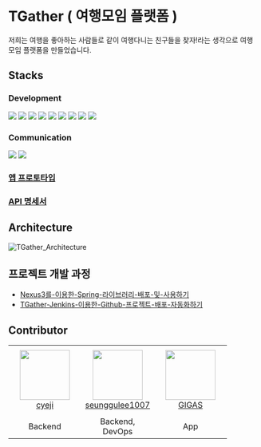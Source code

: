 # TGather ( 여행모임 플랫폼 )

저희는 여행을 좋아하는 사람들로 같이 여행다니는 친구들을 찾자!라는 생각으로 여행 모임 플랫폼을 만들었습니다.


## Stacks
### Development

<div>
<img src="https://img.shields.io/badge/Spring-6DB33F?style=for-the-badge&logo=Spring&logoColor=white">
<img src="https://img.shields.io/badge/JAVA-red?style=for-the-badge&logo=OpenJDK&logoColor=white">
<img src="https://img.shields.io/badge/postgresql-4169E1?style=for-the-badge&logo=postgresql&logoColor=white">
<img src="https://img.shields.io/badge/ApacheKafka-231F20?style=for-the-badge&logo=apachekafka&logoColor=white">
<img src="https://img.shields.io/badge/Jenkins-D24939?style=for-the-badge&logo=jenkins&logoColor=white">
<img src="https://img.shields.io/badge/Grafana-F46800?style=for-the-badge&logo=grafana&logoColor=white">
<img src="https://img.shields.io/badge/RabbitMQ-F46800?style=for-the-badge&logo=rabbitmq&logoColor=white">
<img src="https://img.shields.io/badge/flutter-02569B?style=for-the-badge&logo=flutter&logoColor=white">
<img src="https://img.shields.io/badge/dart-0175C2?style=for-the-badge&logo=dart&logoColor=white">
</div>


### Communication
<div>
<img src="https://img.shields.io/badge/Notion-black?style=for-the-badge&logo=Notion&logoColor=white">
<img src="https://img.shields.io/badge/Slack-purple?style=for-the-badge&logo=Notion&logoColor=white">
</div>

### [앱 프로토타입](https://ovenapp.io/view/vu9uG416LkL9aGaXVlIxVsAePrQU5SBY/WBs0B)
### [API 명세서](https://orchid-play-7fe.notion.site/3cd6dfc8be2342999b49138cce474f3a)

## Architecture

![TGather_Architecture](https://github.com/growth-genius/.github/assets/98408267/19dd7173-8fad-4d43-851a-b47ca4ebdd60)


## 프로젝트 개발 과정
- [Nexus3를-이용한-Spring-라이브러리-배포-및-사용하기](https://yejipro.tistory.com/entry/Nexus3%EB%A5%BC-%EC%9D%B4%EC%9A%A9%ED%95%9C-Spring-%EB%9D%BC%EC%9D%B4%EB%B8%8C%EB%9F%AC%EB%A6%AC-%EB%B0%B0%ED%8F%AC-%EB%B0%8F-%EC%82%AC%EC%9A%A9%ED%95%98%EA%B8%B0)
- [TGather-Jenkins-이용한-Github-프로젝트-배포-자동화하기](https://yejipro.tistory.com/entry/TGather-Jenkins-%EC%9D%B4%EC%9A%A9%ED%95%9C-Github-%ED%94%84%EB%A1%9C%EC%A0%9D%ED%8A%B8-%EB%B0%B0%ED%8F%AC-%EC%9E%90%EB%8F%99%ED%99%94%ED%95%98%EA%B8%B0)

## Contributor

<table >
    <tr height="140px">
        <td align="center" width="130px">
            <a href="https://github.com/cyeji"><img height="100px" width="100px" src="https://avatars.githubusercontent.com/u/98408267?v=4"/></a>
            <br />
            <a href="https://github.com/cyeji">cyeji</a>
        </td>
        <td align="center" width="130px">
            <a href="https://github.com/seunggulee1007"><img height="100px" width="100px" src="https://avatars.githubusercontent.com/u/32692807?v=4"/></a>
            <br />
            <a href="https://github.com/seunggulee1007">seunggulee1007</a>
        </td>
        <td align="center" width="130px">
            <a href="https://github.com/bonjin-app"><img height="100px" width="100px" src="https://avatars.githubusercontent.com/u/64253039?v=4"/></a>
            <br />
            <a href="https://github.com/bonjin-app">GIGAS</a>
        </td>
    </tr>
    <tr height="20px">
        <td align="center">
            Backend
        </td>
        <td align="center">
            Backend, DevOps
        </td>
        <td align="center">
           App
        </td>
    </tr>
</table>
